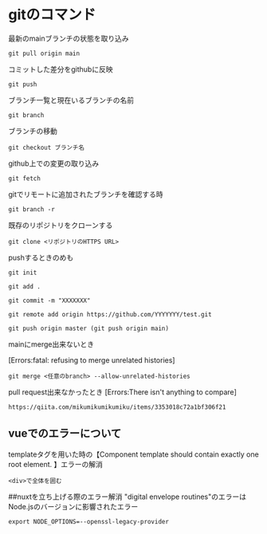 # gitのコマンド

最新のmainブランチの状態を取り込み
```
git pull origin main
```
コミットした差分をgithubに反映
```
git push
```
ブランチ一覧と現在いるブランチの名前
```
git branch
```
ブランチの移動
```
git checkout ブランチ名
```
github上での変更の取り込み
```
git fetch
```
gitでリモートに追加されたブランチを確認する時
```
git branch -r
```
既存のリポジトリをクローンする
```
git clone <リポジトリのHTTPS URL>
```
pushするときのめも
```
git init

git add .

git commit -m "XXXXXXX"

git remote add origin https://github.com/YYYYYYY/test.git

git push origin master (git push origin main)
```
mainにmerge出来ないとき

[Errors:fatal: refusing to merge unrelated histories]
```
git merge <任意のbranch> --allow-unrelated-histories
```
pull request出来なかったとき
[Errors:There isn't anything to compare]
```
https://qiita.com/mikumikumikumiku/items/3353018c72a1bf306f21
```
## vueでのエラーについて
templateタグを用いた時の【Component template should contain exactly one root element. 】エラーの解消　
```
<div>で全体を囲む
```
##nuxtを立ち上げる際のエラー解消
"digital envelope routines"のエラーはNode.jsのバージョンに影響されたエラー
```
export NODE_OPTIONS=--openssl-legacy-provider